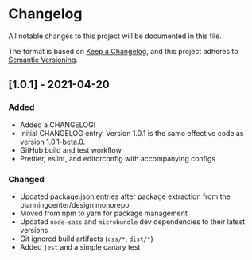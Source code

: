 # Changelog

All notable changes to this project will be documented in this file.

The format is based on [Keep a Changelog](https://keepachangelog.com/en/1.0.0/),
and this project adheres to [Semantic Versioning](https://semver.org/spec/v2.0.0.html).

## [1.0.1] - 2021-04-20

### Added

- Added a CHANGELOG!
- Initial CHANGELOG entry. Version 1.0.1 is the same effective code as version 1.0.1-beta.0.
- GitHub build and test workflow
- Prettier, eslint, and editorconfig with accompanying configs

### Changed

- Updated package.json entries after package extraction from the planningcenter/design monorepo
- Moved from npm to yarn for package management
- Updated `node-sass` and `microbundle` dev dependencies to their latest versions
- Git ignored build artifacts (`css/*`, `dist/*`)
- Added `jest` and a simple canary test

[1.0.0]: https://github.com/planningcenter/sweetalert2/compare/v1.0.1-beta.0..v1.0.1
